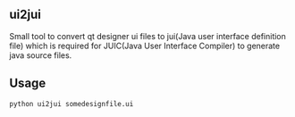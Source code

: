 ## ui2jui
Small tool to convert qt designer ui files to jui(Java user interface definition file) which is required for 
JUIC(Java User Interface Compiler) to generate java source files.
## Usage
``` python ui2jui somedesignfile.ui ```
